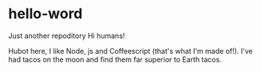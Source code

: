 # hello-word
Just another repoditory
Hi humans!

Hubot here, I like Node, js and Coffeescript (that's what I'm made of!).
I've had tacos on the moon and find them far superior to Earth tacos.
